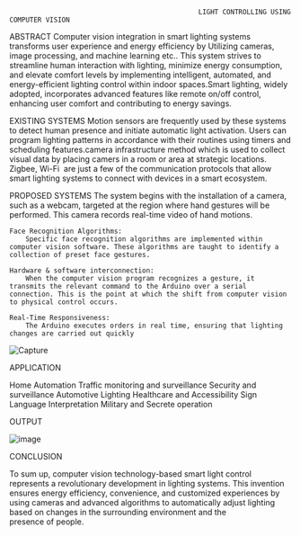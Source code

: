                                                    LIGHT CONTROLLING USING COMPUTER VISION
ABSTRACT
     Computer vision integration in smart lighting systems transforms user experience and energy efficiency by Utilizing cameras, image processing, and machine learning etc.. This system strives to streamline human interaction with lighting, minimize energy consumption, and elevate comfort levels by implementing intelligent, automated, and energy-efficient lighting control within indoor spaces.Smart lighting, widely adopted, incorporates advanced features like remote on/off control, enhancing user comfort and contributing to energy savings. 


EXISTING SYSTEMS
    Motion sensors are frequently used by these systems to detect human presence and initiate automatic light activation. Users can program lighting patterns in accordance with their routines using timers and scheduling features.camera infrastructure  method which is used to collect visual data by placing camers in a room or area at  strategic locations. Zigbee,  Wi-Fi  are just a few of the communication protocols that allow smart lighting systems to  connect with devices in a smart ecosystem.


PROPOSED SYSTEMS
      The system begins with the installation of a camera, such as a webcam, targeted at the region where hand gestures will be performed. This camera records real-time video of hand motions.
   
    Face Recognition Algorithms: 
        Specific face recognition algorithms are implemented within computer vision software. These algorithms are taught to identify a collection of preset face gestures.
    
    Hardware & software interconnection:
        When the computer vision program recognizes a gesture, it transmits the relevant command to the Arduino over a serial connection. This is the point at which the shift from computer vision to physical control occurs.
    
    Real-Time Responsiveness: 
        The Arduino executes orders in real time, ensuring that lighting changes are carried out quickly


![Capture](https://github.com/Abinash-karuna/Projects/assets/106005597/4455cb25-7066-4566-9c40-872d758649d6)


APPLICATION

Home Automation
Traffic monitoring and surveillance
Security and surveillance
Automotive Lighting
Healthcare and Accessibility
Sign Language Interpretation
Military and Secrete operation

OUTPUT

![image](https://github.com/Abinash-karuna/Projects/assets/106005597/58ebf0f0-b36c-4ef4-97aa-de6fab0e8a30)

CONCLUSION

To sum up, computer vision technology-based smart light control represents a revolutionary development in lighting systems. This invention ensures energy efficiency, convenience, and customized experiences by using cameras and advanced algorithms to automatically adjust lighting based on changes in the surrounding environment and the presence of people.





